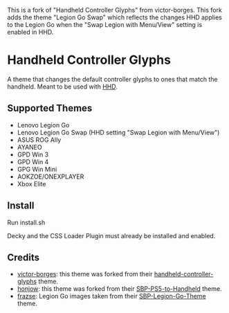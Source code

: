 This is a fork of "Handheld Controller Glyphs" from victor-borges. This fork adds the theme "Legion Go Swap" which reflects the changes HHD applies to the Legion Go when the "Swap Legion with Menu/View" setting is enabled in HHD.

# Handheld Controller Glyphs

A theme that changes the default controller glyphs to ones that match the handheld.
Meant to be used with [HHD](https://github.com/antheas/hhd).

## Supported Themes

 - Lenovo Legion Go
 - Lenovo Legion Go Swap (HHD setting "Swap Legion with Menu/View")
 - ASUS ROG Ally
 - AYANEO
 - GPD Win 3
 - GPD Win 4
 - GPG Win Mini
 - AOKZOE/ONEXPLAYER
 - Xbox Elite

## Install

Run install.sh

Decky and the CSS Loader Plugin must already be installed and enabled.

## Credits

 - [victor-borges](https://github.com/victor-borges): this theme was forked from their [handheld-controller-glyphs](https://github.com/victor-borges/handheld-controller-glyphs) theme.
 - [honjow](https://github.com/honjow): this theme was forked from their [SBP-PS5-to-Handheld](https://github.com/honjow/SBP-PS5-to-Handheld) theme.
 - [frazse](https://github.com/frazse): Legion Go images taken from their [SBP-Legion-Go-Theme](https://github.com/frazse/SBP-Legion-Go-Theme) theme.
